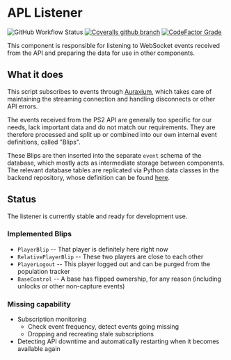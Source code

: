 # APL Listener

![GitHub Workflow Status](https://img.shields.io/github/workflow/status/auto-pl/apl-listener/Run%20Python%20unit%20tests)
[![Coveralls github branch](https://img.shields.io/coveralls/github/auto-pl/apl-listener/master)](https://coveralls.io/github/auto-pl/apl-listener)
[![CodeFactor Grade](https://img.shields.io/codefactor/grade/github/leonhard-s/auraxium)](https://www.codefactor.io/repository/github/auto-pl/apl-listener)

This component is responsible for listening to WebSocket events received from the API and preparing the data for use in other components.

## What it does

This script subscribes to events through [Auraxium](https://github.com/leonhard-s/auraxium), which takes care of maintaining the streaming connection and handling disconnects or other API errors.

The events received from the PS2 API are generally too specific for our needs, lack important data and do not match our requirements. They are therefore processed and split up or combined into our own internal event definitions, called "Blips".

These Blips are then inserted into the separate `event` schema of the database, which mostly acts as intermediate storage between components. The relevant database tables are replicated via Python data classes in the backend repository, whose definition can be found [here](https://github.com/auto-pl/apl-backend/blob/main/apl_backend/blips.py).

## Status

The listener is currently stable and ready for development use.

### Implemented Blips

- `PlayerBlip` -- That player is definitely here right now
- `RelativePlayerBlip` -- These two players are close to each other
- `PlayerLogout` -- This player logged out and can be purged from the population tracker
- `BaseControl` -- A base has flipped ownership, for any reason (including unlocks or other non-capture events)

### Missing capability

- Subscription monitoring
  - Check event frequency, detect events going missing
  - Dropping and recreating stale subscriptions
- Detecting API downtime and automatically restarting when it becomes available again
